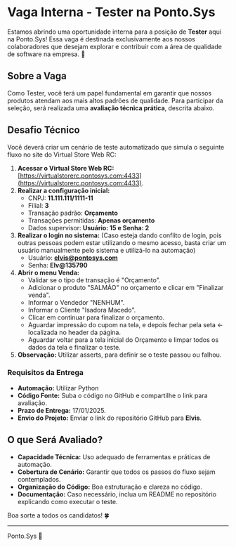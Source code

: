 # Vaga Interna - Tester na Ponto.Sys

Estamos abrindo uma oportunidade interna para a posição de **Tester** aqui na Ponto.Sys! Essa vaga é destinada exclusivamente aos nossos colaboradores que desejam explorar e contribuir com a área de qualidade de software na empresa. 🚀

## Sobre a Vaga

Como Tester, você terá um papel fundamental em garantir que nossos produtos atendam aos mais altos padrões de qualidade. Para participar da seleção, será realizada uma **avaliação técnica prática**, descrita abaixo.

## Desafio Técnico

Você deverá criar um cenário de teste automatizado que simula o seguinte fluxo no site do Virtual Store Web RC:

1. **Acessar o Virtual Store Web RC:** [https://virtualstorerc.pontosys.com:4433](https://virtualstorerc.pontosys.com:4433).
2. **Realizar a configuração inicial:**
   - CNPJ: **11.111.111/1111-11**
   - Filial: **3**
   - Transação padrão: **Orçamento**
   - Transações permitidas: **Apenas orçamento**
   - Dados supervisor: **Usuário: 15 e Senha: 2**
3. **Realizar o login no sistema:** (Caso esteja dando conflito de login, pois outras pessoas podem estar utilizando o mesmo acesso, basta criar um usuário manualmente pelo sistema e utilizá-lo na automação)
   - Usuário: **elvis@pontosys.com**
   - Senha: **Elv@135790**
4. **Abrir o menu Venda:**
   - Validar se o tipo de transação é "Orçamento".
   - Adicionar o produto "SALMÃO" no orçamento e clicar em "Finalizar venda".
   - Informar o Vendedor "NENHUM".
   - Informar o Cliente "Isadora Macedo".
   - Clicar em continuar para finalizar o orçamento.
   - Aguardar impressão do cupom na tela, e depois fechar pela seta <- localizada no header da página.
   - Aguardar voltar para a tela inicial do Orçamento e limpar todos os dados da tela e finalizar o teste.
5. **Observação:** Utilizar asserts, para definir se o teste passou ou falhou.

### Requisitos da Entrega

- **Automação:** Utilizar Python
- **Código Fonte:** Suba o código no GitHub e compartilhe o link para avaliação.
- **Prazo de Entrega:** 17/01/2025.
- **Envio do Projeto:** Enviar o link do repositório GitHub para **Elvis**.

## O que Será Avaliado?

- **Capacidade Técnica:** Uso adequado de ferramentas e práticas de automação.
- **Cobertura de Cenário:** Garantir que todos os passos do fluxo sejam contemplados.
- **Organização do Código:** Boa estruturação e clareza no código.
- **Documentação:** Caso necessário, inclua um README no repositório explicando como executar o teste.

Boa sorte a todos os candidatos! 🍀

---
Ponto.Sys 🚀
